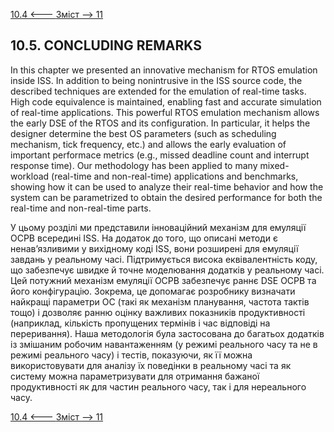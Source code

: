 [10.4 <--- ](10_4.md) [   Зміст   ](README.md) [--> 11](11.md)

## 10.5. CONCLUDING REMARKS

In this chapter we presented an innovative mechanism for RTOS emulation inside ISS. In addition to being nonintrusive in the ISS source code, the described techniques are extended for the emulation of real-time tasks. High code equivalence is maintained, enabling fast and accurate simulation of real-time applications. This powerful RTOS emulation mechanism allows the early DSE of the RTOS and its configuration. In particular, it helps the designer determine the best OS parameters (such as scheduling mechanism, tick frequency, etc.) and allows the early evaluation of important performace metrics (e.g., missed deadline count and interrupt response time). Our methodology has been applied to many mixed-workload (real-time and non-real-time) applications and benchmarks, showing how it can be used to analyze their real-time behavior and how the system can be parametrized to obtain the desired performance for both the real-time and non-real-time parts.

У цьому розділі ми представили інноваційний механізм для емуляції ОСРВ всередині ISS. На додаток до того, що описані методи є ненав’язливими у вихідному коді ISS, вони розширені для емуляції завдань у реальному часі. Підтримується висока еквівалентність коду, що забезпечує швидке й точне моделювання додатків у реальному часі. Цей потужний механізм емуляції ОСРВ забезпечує раннє DSE ОСРВ та його конфігурацію. Зокрема, це допомагає розробнику визначати найкращі параметри ОС (такі як механізм планування, частота тактів тощо) і дозволяє ранню оцінку важливих показників продуктивності (наприклад, кількість пропущених термінів і час відповіді на переривання). Наша методологія була застосована до багатьох додатків із змішаним робочим навантаженням (у режимі реального часу та не в режимі реального часу) і тестів, показуючи, як її можна використовувати для аналізу їх поведінки в реальному часі та як систему можна параметризувати для отримання бажаної продуктивності як для частин реального часу, так і для нереального часу.

[10.4 <--- ](10_4.md) [   Зміст   ](README.md) [--> 11](11.md)